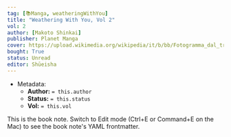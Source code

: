 ```yaml
---
tag: [📚Manga, weatheringWithYou]
title: "Weathering With You, Vol 2"
vol: 2
author: [Makoto Shinkai]
publisher: Planet Manga
cover: https://upload.wikimedia.org/wikipedia/it/b/bb/Fotogramma_dal_trailer_del_film_%22Weathering_with_You%22.jpeg
bought: True
status: Unread
editor: Shūeisha
---
```



- Metadata:
	- **Author:** `= this.author`
	- **Status:** `= this.status`
	- **Vol:** `= this.vol`

This is the book note. Switch to Edit mode (Ctrl+E or Command+E on the Mac) to see the book note's YAML frontmatter.